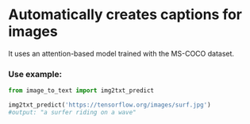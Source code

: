 # Automatically creates captions for images

It uses an attention-based model trained with the MS-COCO dataset.

### Use example:
```python
from image_to_text import img2txt_predict

img2txt_predict('https://tensorflow.org/images/surf.jpg')
#output: "a surfer riding on a wave"
```
